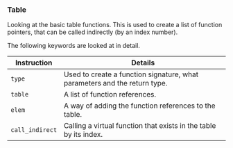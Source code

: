 ### Table

Looking at the basic table functions. This is used to create a list of function pointers, that can be called indirectly (by an index number).

The following keywords are looked at in detail.

|Instruction|Details|
|---|---|
|`type`|Used to create a function signature, what parameters and the return type.|
|`table`|A list of function references.|
|`elem`|A way of adding the function references to the table.|
|`call_indirect`|Calling a virtual function that exists in the table by its index.|

